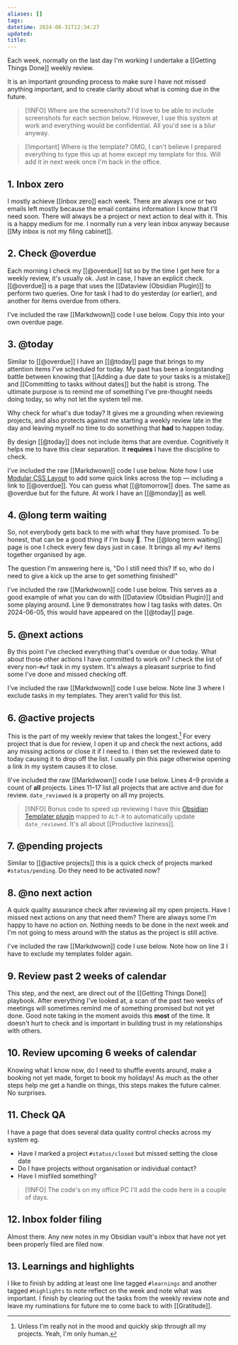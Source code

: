 ```yaml
---
aliases: []
tags: 
datetime: 2024-08-31T12:34:27
updated: 
title:
---
```

Each week, normally on the last day I'm working I undertake a [[Getting Things Done]] weekly review.

It is an important grounding process to make sure I have not missed anything important, and to create clarity about what is coming due in the future.

> [!INFO] Where are the screenshots?
> I'd love to be able to include screenshots for each section below. However, I use this system at work and everything would be confidential. All you'd see is a blur anyway. 

> [!important] Where is the template?
> OMG, I can't believe I prepared everything to type this up at home except my template for this. Will add it in next week once I'm back in the office.
## 1. Inbox zero
I mostly achieve [[Inbox zero]] each week. There are always one or two emails left mostly because the email contains information I know that I'll need soon. There will always be a project or next action to deal with it. This is a happy medium for me. I normally run a very lean inbox anyway because [[My inbox is not my filing cabinet]].
## 2. Check @overdue
Each morning I check my [[@overdue]] list so by the time I get here for a weekly review, it's usually ok. Just in case, I have an explicit check. [[@overdue]] is a page that uses the [[Dataview (Obsidian Plugin)]] to perform two queries. One for task I had to do yesterday (or earlier), and another for items overdue from others.

I've included the raw [[Markdwown]] code I use below. Copy this into your own overdue page.
<script src="https://gist.github.com/quantumgardener/eb918c5230214ee57e8999b01635752e.js"></script>
## 3. @today
Similar to [[@overdue]] I have an [[@today]] page that brings to my attention items I've scheduled for today. My past has been a longstanding battle between knowing that [[Adding a due date to your tasks is a mistake]] and  [[Committing to tasks without dates]] but the habit is strong. The ultimate purpose is to remind me of something I've pre-thought needs doing today, so why not let the system tell me.

Why check for what's due today? It gives me a grounding when reviewing projects, and also protects against me starting a weekly review late in the day and leaving myself no time to do something that **had** to happen today.

By design [[@today]] does not include items that are overdue. Cognitively it helps me to have this clear separation. It **requires** I have the discipline to check.

I've included the raw [[Markdwown]] code I use below. Note how I use [Modular CSS Layout](https://efemkay.github.io/obsidian-modular-css-layout/) to add some quick links across the top — including a link to [[@overdue]]. You can guess what [[@tomorrow]] does. The same as @overdue but for the future. At work I have an [[@monday]] as well.
<script src="https://gist.github.com/quantumgardener/091c215a7a43ffc468f466c1b859103c.js"></script>
## 4. @long term waiting
So, not everybody gets back to me with what they have promised. To be honest, that can be a good thing if I'm busy 🤣. The [[@long term waiting]] page is one I check every few days just in case. It brings all my `#wf` items together organised by age.

The question I'm answering here is, "Do I still need this? If so, who do I need to give a kick up the arse to get something finished!"

I've included the raw [[Markdwown]] code I use below. This serves as a good example of what you can do with [[Dataview (Obsidian Plugin)]] and some playing around. Line 9 demonstrates how I tag tasks with dates. On 2024-06-05, this would have appeared on the [[@today]] page.
<script src="https://gist.github.com/quantumgardener/fc77461d0b32e427c550c58a37b17fb4.js"></script>
## 5. @next actions
By this point I've checked everything that's overdue or due today. What about those other actions I have committed to work on? I check the list of every non-`#wf` task in my system. It's always a pleasant surprise to find some I've done and missed checking off.

I've included the raw [[Markdwown]] code I use below. Note line 3 where I exclude tasks in my templates. They aren't valid for this list.
<script src="https://gist.github.com/quantumgardener/c3f728086c936f822fde3bd9d0a29d61.js"></script>
## 6. @active projects
This is the part of my weekly review that takes the longest.[^1] For every project that is due for review, I open it up and check the next actions, add any missing actions or close it if I need to. I then set the reviewed date to today causing it to drop off the list. I usually pin this page otherwise opening a link in my system causes it to close.

II've included the raw [[Markdwown]] code I use below. Lines 4–9 provide a count of **all** projects. Lines 11–17 list all projects that are active and due for review. `date_reviewed` is a property on all my projects.
<script src="https://gist.github.com/quantumgardener/ee10b4e12a370b2283b997f9000592df.js"></script>

> [!INFO] Bonus code to speed up reviewing
> I have this [Obsidian Templater plugin](https://github.com/SilentVoid13/Templater) mapped to `ALT-R` to automatically update `date_reviewed`. It's all about [[Productive laziness]].
> <script src="https://gist.github.com/quantumgardener/f8336de562266b770e21fea201f07fe0.js"></script>
## 7. @pending projects
Similar to [[@active projects]] this is a quick check of projects marked `#status/pending`. Do they need to be activated now?
## 8. @no next action
A quick quality assurance check after reviewing all my open projects. Have I missed next actions on any that need them? There are always some I'm happy to have no action on. Nothing needs to be done in the next week and I'm not going to mess around with the status as the project is still active.

I've included the raw [[Markdwown]] code I use below. Note how on line 3 I have to exclude my templates folder again.
<script src="https://gist.github.com/quantumgardener/d9231aa3123ae8433fa323ab0c39caf2.js"></script>
## 9. Review past 2 weeks of calendar
This step, and the next, are direct out of the [[Getting Things Done]] playbook. After everything I've looked at, a scan of the past two weeks of meetings will sometimes remind me of something promised but not yet done. Good note taking in the moment avoids this **most** of the time. It doesn't hurt to check and is important in building trust in my relationships with others.
## 10. Review upcoming 6 weeks of calendar
Knowing what I know now, do I need to shuffle events around, make a booking not yet made, forget to book my holidays! As much as the other steps help me get a handle on things, this steps makes the future calmer. No surprises.
## 11. Check QA
I have a page that does several data quality control checks across my system eg.
- Have I marked a project `#status/closed` but missed setting the close date
- Do I have projects without organisation or individual contact?
- Have I misfiled something?

> [!INFO] The code's on my office PC
> I'll add the code here in a couple of days.
## 12. Inbox folder filing
Almost there. Any new notes in my Obsidian vault's inbox that have not yet been properly filed are filed now.
## 13. Learnings and highlights
I like to finish by adding at least one line tagged `#learnings` and another tagged `#highlights` to note reflect on the week and note what was important. I finish by clearing out the tasks from the weekly review note and leave my ruminations for future me to come back to with [[Gratitude]].

[^1]: Unless I'm really not in the mood and quickly skip through all my projects. Yeah, I'm only human.